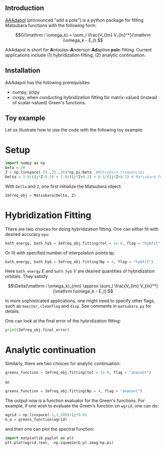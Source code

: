 ## Introduction
[AAAdapol](https://github.com/Hertz4/AAAdapol) (pronounced "add a pole") is a python package for fitting Matsubara functions with the following form:
```math
G(\mathrm i \omega_k) = \sum_l \frac{V_{lm} V_{ln}^*}{\mathrm i\omega_k - E_l}.
```
AAAdapol is short for **A**ntoulas–**A**nderson **Ad**aptive **pol**e-fitting. Current applications include
(1) hybridization fitting, (2) analytic continuation.

## Installation
AAAdapol has the following prerequisites:
- numpy, scipy
- cvxpy, when conducting hybridization fitting for matrix-valued (instead of scalar-valued) Green's functions.



## Toy example
Let us illustrate how to use the code with the following toy example:
# Setup
```python
import numpy as np
beta = 20
Z = np.linspace(-25.,25.,26)*np.pi/beta  #Matsubara frequencies
Delta = 1.0/(1j*Z-0.5) + 2.0/(1j*Z+0.2) + 0.5/(1j*Z+0.7) # Matsubara functions on these frequencies
```

With `Delta` and `Z`, one first initialize the Matsubara object:
```python
Imfreq_obj = Matsubara(Delta, Z)
```

# Hybridization Fitting
There are two choices for doing hybridization fitting. One can either fit with desired accuracy `eps`:
```python
bath_energy, bath_hyb = Imfreq_obj.fitting(tol = 1e-6, flag = "hybfit")
```
Or fit with specified number of interpolation points `Np`:
```python
bath_energy, bath_hyb = Imfreq_obj.fitting(Np = 4, flag = "hybfit")
```
Here `bath_energy` $E$ and `bath_hyb` $V$ are desired quantities of hybridization orbitals. They satisfy

```math
\Delta(\mathrm i \omega_k)_{mn} \approx \sum_l \frac{V_{lm} V_{ln}^*}{\mathrm i\omega_k - E_l}.
```

In more sophisticated applications, one might need to specify other flags, such as `maxiter`, `cleanflag` and `disp`. See comments in `matsubara.py` for details.

One can look at the final error of the hybridization fitting:

```python
print(Imfreq_obj.final_error)
```

# Analytic continuation

Similarly, there are two choices for analytic continuation:

```python
greens_function = Imfreq_obj.fitting(tol = 1e-6, flag = "anacont")
```

or

```python
greens_function = Imfreq_obj.fitting(Np = 4, flag = "anacont")
```

The output now is a function evaluator for the Green's functions. For example, if one wish to evaluate the Green's function on `wgrid`, one can do:

```python
wgrid = np.linspace(-1,1,100)+1j*0.01
G_w = greens_function(wgrid)
```
and then one can plot the spectral function:
```python
import matplotlib.pyplot as plt
plt.plot(wgrid.real, -np.squeeze(G_w).imag/np.pi)
```
